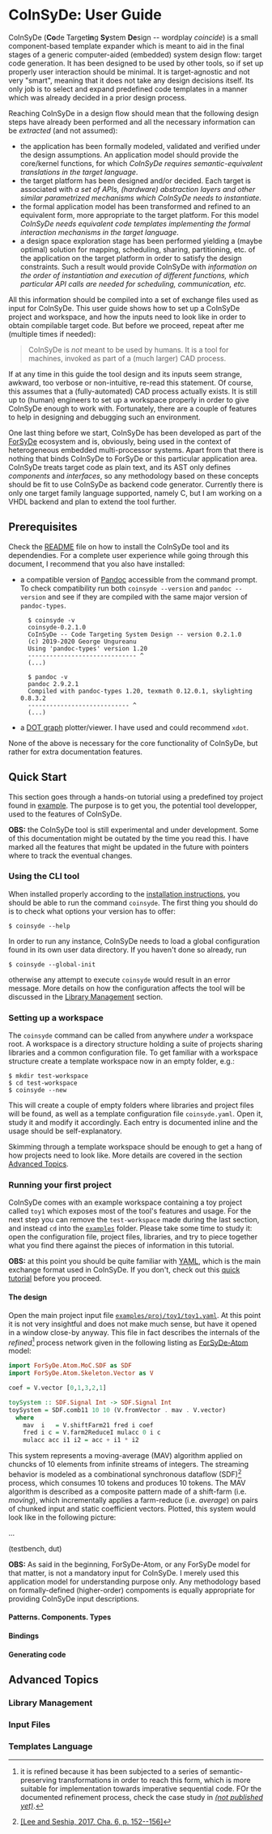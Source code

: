 # CoInSyDe: User Guide

CoInSyDe (**Co**de Target**in**g **Sy**stem **De**sign -- wordplay _coincide_) is a small component-based template expander which is meant to aid in the final stages of a generic computer-aided (embedded) system design flow: target code generation. It has been designed to be used by other tools, so if set up properly user interaction should be minimal. It is target-agnostic and not very "smart", meaning that it does not take any design decisions itself. Its only job is to select and expand predefined code templates in a manner which was already decided in a prior design process. 

Reaching CoInSyDe in a design flow should mean that the following design steps have already been performed and all the necessary information can be _extracted_ (and not assumed):

* the application has been formally modeled, validated and verified under the design assumptions. An application model should provide the core/kernel functions, for which _CoInSyDe requires semantic-equivalent translations in the target language_.
* the target platform has been designed and/or decided. Each target is associated with _a set of APIs, (hardware) abstraction layers and other similar parametrized mechanisms which CoInSyDe needs to instantiate_.
* the formal application model has been transformed and refined to an equivalent form, more appropriate to the target platform. For this model _CoInSyDe needs equivalent code templates implementing the formal interaction mechanisms in the target language_. 
* a design space exploration stage has been performed yielding a (maybe optimal) solution for mapping, scheduling, sharing, partitioning, etc. of the application on the target platform in order to satisfy the design constraints. Such a result would provide CoInSyDe with *information on the order of instantiation and execution of different functions, which particular API calls are needed for scheduling, communication, etc.* 

All this information should be compiled into a set of exchange files used as input for CoInSyDe. This user guide shows how to set up a CoInSyDe project and workspace, and how the inputs need to look like in order to obtain compilable target code. But before we proceed, repeat after me (multiple times if needed):

> CoInSyDe is _not_ meant to be used by humans. It is a tool for machines, invoked as part of a (much larger) CAD process. 

If at any time in this guide the tool design and its inputs seem strange, awkward, too verbose or non-intuitive, re-read this statement. Of course, this assumes that a (fully-automated) CAD process actually exists. It is still up to (human) engineers to set up a workspace properly in order to give CoInSyDe enough to work with. Fortunately, there are a couple of features to help in designing and debugging such an environment.

One last thing before we start, CoInSyDe has been developed as part of the [ForSyDe](https://forsyde.github.io) ecosystem and is, obviously, being used in the context of heterogeneous embedded multi-processor systems. Apart from that there is nothing that binds CoInSyDe to ForSyDe or this particular application area. CoInSyDe treats target code as plain text, and its AST only defines _components_ and _interfaces_, so any methodology based on these concepts should be fit to use CoInSyDe as backend code generator. Currently there is only one target family language supported, namely C, but I am working on a VHDL backend and plan to extend the tool further. 

## Prerequisites

Check the [README](../README.md) file on how to install the CoInSyDe tool and its dependendies. For a complete user experience while going through this document, I recommend that you also have installed:

* a compatible version of [Pandoc](https://pandoc.org/) accessible from the command prompt. To check compatibility run both `coinsyde --version` and `pandoc --version` and see if they are compiled with the same major version of `pandoc-types`.

		$ coinsyde -v
		coinsyde-0.2.1.0
		CoInSyDe -- Code Targeting System Design -- version 0.2.1.0
		(c) 2019-2020 George Ungureanu
		Using 'pandoc-types' version 1.20
		------------------------------ ^
		(...)
		
		$ pandoc -v
		pandoc 2.9.2.1
		Compiled with pandoc-types 1.20, texmath 0.12.0.1, skylighting 0.8.3.2
		---------------------------- ^
		(...)

* a [DOT graph](https://www.graphviz.org/) plotter/viewer. I have used and could recommend `xdot`.

None of the above is necessary for the core functionality of CoInSyDe, but rather for extra documentation features.

## Quick Start

This section goes through a hands-on tutorial using a predefined toy project found in [example](../example). The purpose is to get you, the potential tool developper, used to the features of CoInSyDe. 

**OBS:** the CoInSyDe tool is still experimental and under development. Some of this documentation might be outated by the time you read this. I have marked all the features that might be updated in the future with pointers where to track the eventual changes.

### Using the CLI tool

When installed properly according to the [installation instructions](../README.md), you should be able to run the command `coinsyde`. The first thing you should do is to check what options your version has to offer:

	$ coinsyde --help

In order to run any instance, CoInSyDe needs to load a global configuration found in its own user data directory. If you haven't done so already, run 

	$ coinsyde --global-init
	
otherwise any attempt to execute `coinsyde` would result in an error message. More details on how the configuration affects the tool will be discussed in the [Library Management](#library-management) section.

### Setting up a workspace

The `coinsyde` command can be called from anywhere _under_ a workspace root. A workspace is a directory structure holding a suite of projects sharing libraries and a common configuration file. To get familiar with a workspace structure create a template workspace now in an empty folder, e.g.:

	$ mkdir test-workspace
	$ cd test-workspace
	$ coinsyde --new
	
This will create a couple of empty folders where libraries and project files will be found, as well as a template configuration file `coinsyde.yaml`. Open it, study it and modify it accordingly. Each entry is documented inline and the usage should be self-explanatory.

Skimming through a template workspace should be enough to get a hang of how projects need to look like. More details are covered in the section [Advanced Topics](#advanced-topics).

### Running your first project

CoInSyDe comes with an example workspace containing a toy project called `toy1` which exposes most of the tool's features and usage. For the next step you can remove the `test-workspace` made during the last section, and instead `cd` into the [`examples`](../examples) folder. Please take some time to study it: open the configuration file, project files, libraries, and try to piece together what you find there against the pieces of information in this tutorial.

**OBS:** at this point you should be quite familiar with [YAML](https://yaml.org/spec/1.2/spec.html), which is the main exchange format used in CoInSyDe. If you don't, check out this [quick tutorial](https://learnxinyminutes.com/docs/yaml/) before you proceed.

#### The design

Open the main project input file [`examples/proj/toy1/toy1.yaml`](../examples/proj/toy1/toy1.yaml). At this point it is not very insightful and does not make much sense, but have it opened in a window close-by anyway. This file in fact describes the internals of the _refined_[^1] process network given in the following listing as [ForSyDe-Atom](https://forsyde.github.io/forsyde-atom/) model:

```haskell
import ForSyDe.Atom.MoC.SDF as SDF
import ForSyDe.Atom.Skeleton.Vector as V

coef = V.vector [0,1,3,2,1]

toySystem :: SDF.Signal Int -> SDF.Signal Int
toySystem = SDF.comb11 10 10 (V.fromVector . mav . V.vector)
  where
	mav  i   = V.shiftFarm21 fred i coef
	fred i c = V.farm2ReduceI mulacc 0 i c
	mulacc acc i1 i2 = acc + i1 * i2
```
This system represents a moving-average (MAV) algorithm applied on chuncks of 10 elements from infinite streams of integers. The streaming behavior is modeled as a combinational synchronous dataflow (SDF)[^2] process, which consumes 10 tokens and produces 10 tokens. The MAV algorithm is described as a composite pattern made of a shift-farm (i.e. _moving_), which incrementally applies a farm-reduce (i.e. _average_) on pairs of chunked input and static coefficient vectors. Plotted, this system would look like in the following picture:

...

(testbench, dut)

**OBS:** As said in the beginning, ForSyDe-Atom, or any ForSyDe model for that matter, is not a mandatory input for CoInSyDe. I merely used this application model for understanding purpose only. Any methodology based on formally-defined (higher-order) compoments is equally appropriate for providing CoInSyDe input descriptions.

[^1]: it is refined because it has been subjected to a series of semantic-preserving transformations in order to reach this form, which is more suitable for implementation towards imperative sequential code. FOr the documented refinement process, check the case study in [_(not published yet)_]().

[^2]: [[Lee and Seshia, 2017, Cha. 6, p. 152--156]](https://ptolemy.berkeley.edu/books/leeseshia/releases/LeeSeshia_DigitalV2_2.pdf)

#### Patterns. Components. Types

#### Bindings

#### Generating code

## Advanced Topics

### Library Management

### Input Files

### Templates Language


